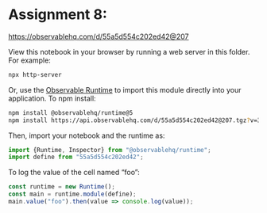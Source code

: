 # Assignment 8:

https://observablehq.com/d/55a5d554c202ed42@207

View this notebook in your browser by running a web server in this folder. For
example:

~~~sh
npx http-server
~~~

Or, use the [Observable Runtime](https://github.com/observablehq/runtime) to
import this module directly into your application. To npm install:

~~~sh
npm install @observablehq/runtime@5
npm install https://api.observablehq.com/d/55a5d554c202ed42@207.tgz?v=3
~~~

Then, import your notebook and the runtime as:

~~~js
import {Runtime, Inspector} from "@observablehq/runtime";
import define from "55a5d554c202ed42";
~~~

To log the value of the cell named “foo”:

~~~js
const runtime = new Runtime();
const main = runtime.module(define);
main.value("foo").then(value => console.log(value));
~~~
